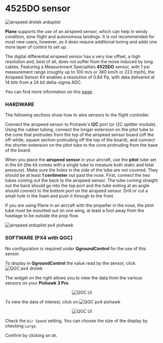 # 4525DO sensor

![](https://drotek.com/wp-content/uploads/2017/01/digital-differential-airspeed-sensor-kit--700x468.jpg "airspeed drotek ardupilot")

**Plane** supports the use of an airspeed sensor, which can help in windy condition, slow flight and autonomous landings. It is not recommended for most new users, however, as it does require additional tuning and adds one more layer of control to set up.

The digital differential airspeed sensor has a very low offset, a high resolution and, best of all, does not suffer from the noise induced by long cables. Featuring a Measurement Specialties **4525DO** sensor, with 1 psi measurement range \(roughly up to 100 m/s or 360 km/h or 223 mp/h\), the Airspeed Sensor Kit enables a resolution of 0.84 Pa, with data delivered at 14 bits from a 24 bit delta-sigma ADC.

You can find more information on this [page](https://store.drotek.com/sensors/793-digital-differential-airspeed-sensor-kit--8944595424716.html).

### HARDWARE

<p class="text-justify">The following sections show how to wire sensors to the flight controller.

Connect the airspeed sensor to Pixhawk's **I2C** port \(or I2C splitter module\). Using the rubber tubing, connect the longer extension on the pitot tube to the cone that protrudes from the top of the airspeed sensor board \(off the off-white, square section protruding off the top of the board\), and connect the shorter extension on the pitot tube to the cone protruding from the base of the board.


When you place the **airspeed sensor** in your aircraft, use the **pitot** tube set in the kit \(the kit comes with a single tube to measure both static and total pressure\). Make sure the holes in the side of the tube are not covered. They should be at least **1 centimeter** out past the nose. First, connect the two tubes coming out the back to the airspeed sensor. The tube coming straight out the back should go into the top port and the tube exiting at an angle should connect to the bottom port on the airspeed sensor. Drill or cut a small hole in the foam and push it through to the front.

If you are using Plane in an aircraft with the propeller in the nose, the pitot tube must be mounted out on one wing, at least a foot away from the fuselage to be outside the prop flow.</p>

![](https://drotek.com/wp-content/uploads/2017/01/pitotinstalled1-700x404.jpg "airspeed ardupilot px4 pixhawk")

### SOFTWARE \(PX4 with QGC\)

No configuration is required under **QgroundControl** for the use of this sensor.

To display in **QgroundControl** the value read by the sensor, click: ![](https://drotek.com/wp-content/uploads/2017/01/Icone_Flight_Data_QGC.png "QGC px4 drotek")

The widget on the right allows you to view the data from the various sensors on your **Pixhawk 3 Pro**.

<p align="center">
  <img src="https://drotek.com/wp-content/uploads/2017/01/Flight_Data_Viewer_QGC.png?raw=true" alt="QGC UI"/>
</p>


To view the data of interest, click on:![](https://drotek.com/wp-content/uploads/2017/01/Reglage_Flight_Data_Viewer_QGC.png "QGC px4 pixhawk")

<p align="center">
  <img src="https://drotek.com/wp-content/uploads/2017/01/Flight_Data_List_QGC-250x606.png?raw=true" alt="QGC UI"/>
</p>


Check the `Air Speed` setting. You can choose the size of the display by checking `Large`.

Confirm by clicking on `OK`.

